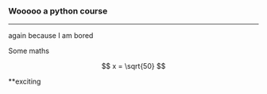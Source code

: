 ### Wooooo a python course

---

again because I am bored

Some maths

$$
x = \sqrt{50}
$$

**exciting